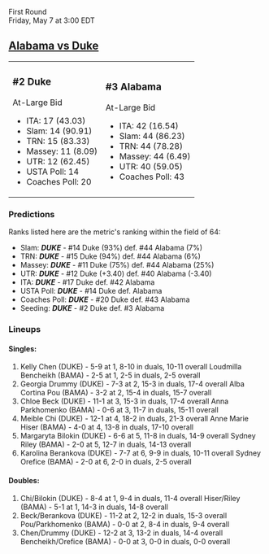 First Round  
Friday, May 7 at 3:00 EDT
## [Alabama vs Duke](https://www.ncaa.com/game/5833653) 

<table><tr><td>  

### #2 Duke  

At-Large Bid  
- ITA: 17 (43.03)  
- Slam: 14 (90.91)  
- TRN: 15 (83.33)  
- Massey: 11 (8.09)  
- UTR: 12 (62.45)  
- USTA Poll: 14  
- Coaches Poll: 20  

</td><td>  

### #3 Alabama  

At-Large Bid  
- ITA: 42 (16.54)  
- Slam: 44 (86.23)  
- TRN: 44 (78.28)  
- Massey: 44 (6.49)  
- UTR: 40 (59.05)  
- Coaches Poll: 43  

</td></tr></table>  

 ### Predictions  

Ranks listed here are the metric's ranking within the field of 64:  
- Slam: ***DUKE*** - #14 Duke (93%) def. #44 Alabama (7%)  
- TRN: ***DUKE*** - #15 Duke (94%) def. #44 Alabama (6%)  
- Massey: ***DUKE*** - #11 Duke (75%) def. #44 Alabama (25%)  
- UTR: ***DUKE*** - #12 Duke (+3.40) def. #40 Alabama (-3.40)  
- ITA: ***DUKE*** - #17 Duke def. #42 Alabama  
- USTA Poll: ***DUKE*** - #14 Duke def. Alabama  
- Coaches Poll: ***DUKE*** - #20 Duke def. #43 Alabama  
- Seeding: ***DUKE*** - #2 Duke def. #3 Alabama  

 ### Lineups  

 #### Singles:  
1. Kelly Chen (DUKE) - 5-9 at 1, 8-10 in duals, 10-11 overall
  Loudmilla Bencheikh (BAMA) - 2-5 at 1, 2-5 in duals, 2-5 overall
2. Georgia Drummy (DUKE) - 7-3 at 2, 15-3 in duals, 17-4 overall
  Alba Cortina Pou (BAMA) - 3-2 at 2, 15-4 in duals, 15-7 overall
3. Chloe Beck (DUKE) - 11-1 at 3, 15-3 in duals, 17-4 overall
  Anna Parkhomenko (BAMA) - 0-6 at 3, 11-7 in duals, 15-11 overall
4. Meible Chi (DUKE) - 12-1 at 4, 18-2 in duals, 21-3 overall
  Anne Marie Hiser (BAMA) - 4-0 at 4, 13-8 in duals, 17-10 overall
5. Margaryta Bilokin (DUKE) - 6-6 at 5, 11-8 in duals, 14-9 overall
  Sydney Riley (BAMA) - 2-0 at 5, 12-7 in duals, 14-13 overall
6. Karolina Berankova (DUKE) - 7-7 at 6, 9-9 in duals, 10-11 overall
  Sydney Orefice (BAMA) - 2-0 at 6, 2-0 in duals, 2-5 overall

 #### Doubles:  
1. Chi/Bilokin (DUKE) - 8-4 at 1, 9-4 in duals, 11-4 overall
  Hiser/Riley (BAMA) - 5-1 at 1, 14-3 in duals, 14-8 overall
2. Beck/Berankova (DUKE) - 11-2 at 2, 12-2 in duals, 15-3 overall
  Pou/Parkhomenko (BAMA) - 0-0 at 2, 8-4 in duals, 9-4 overall
3. Chen/Drummy (DUKE) - 12-2 at 3, 13-2 in duals, 14-4 overall
  Bencheikh/Orefice (BAMA) - 0-0 at 3, 0-0 in duals, 0-0 overall